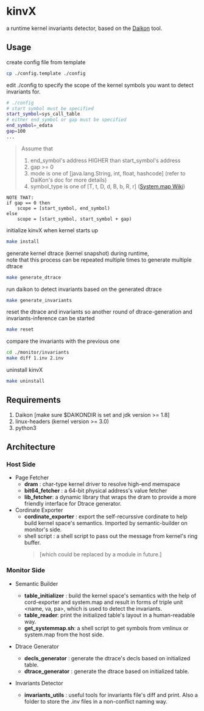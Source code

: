 # kinvX
a runtime kernel invariants detector, based on the [Daikon](https://plse.cs.washington.edu/daikon/) tool. 

## Usage
create config file from template
```bash
cp ./config.template ./config
```

edit ./config to specify the scope of the kernel symbols you want to detect invariants for.


```bash
# ./config
# start symbol must be specified
start_symbol=sys_call_table 
# either end_symbol or gap must be specified
end_symbol=_edata
gap=100
...
```

> Assume that 
> 1. end_symbol's address HIGHER than start_symbol's address 
> 2. gap >= 0
> 3. mode is one of [java.lang.String, int, float, hashcode] (refer to DaiKon's doc for more details)
> 4. symbol_type is one of [T, t, D, d, B, b, R, r] ([System.map Wiki](https://en.wikipedia.org/wiki/System.map#:~:text=kernel.%5B3%5D-,Symbol%20types,-%5Bedit%5D))

```
NOTE THAT:
if gap == 0 then
    scope = [start_symbol, end_symbol)
else
    scope = [start_symbol, start_symbol + gap)
```

initialize kinvX when kernel starts up
```bash
make install
```

generate kernel dtrace (kernel snapshot) during runtime,\
note that this process can be repeated multiple times to generate multiple dtrace
```bash
make generate_dtrace
```

run daikon to detect invariants based on the generated dtrace
```bash
make generate_invariants
```

reset the dtrace and invariants so another round of dtrace-generation and invariants-inference can be started
```bash
make reset
``` 

compare the invariants with the previous one
```bash
cd ./monitor/invariants
make diff 1.inv 2.inv
```

uninstall kinvX
```bash
make uninstall
```

## Requirements
1. Daikon [make sure $DAIKONDIR is set and jdk version >= 1.8]
2. linux-headers (kernel version >= 3.0)
3. python3


## Architecture
### Host Side
* Page Fetcher
    * **dram** : char-type kernel driver to resolve high-end memspace
    * **bit64_fetcher** : a 64-bit physical address's value fetcher
    * **lib_fetcher**: a dynamic library that wraps the dram to provide a more friendly interface for Dtrace generator.
* Cordinate Exporter
    * **cordinate_exporter** : export the self-recurssive cordinate to help build kernel space's semantics. Imported by semantic-builder on monitor's side.
    * shell script : a shell script to pass out the message from kernel's ring buffer. 
      > [which could be replaced by a module in future.]
### Monitor Side
* Semantic Builder
    * **table_initializer** : build the kernel space's semantics with the help of cord-exporter and system.map and result in forms of triple unit <name, va, pa>, which is used to detect the invariants.
    * **table_reader**: print the initialized table's layout in a human-readable way.
    * **get_systemmap.sh**: a shell script to get symbols from vmlinux or system.map from the host side.
* Dtrace Generator
    * **decls_generator** : generate the dtrace's decls based on initialized table.
    * **dtrace_generator** : generate the dtrace based on initialized table.

* Invariants Detector
    * **invariants_utils** : useful tools for invariants file's diff and print. Also a folder to store the .inv files in a non-conflict naming way.